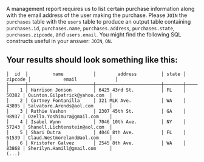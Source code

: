 A management report requires us to list certain purchase information
along with the email address of the user making the purchase. Please
`JOIN` the `purchases` table with the `users` table to produce an 
output table containing
`purchases.id`,
`purchases.name`,
`purchases.address`,
`purchases.state`,
`purchases.zipcode`, and
`users.email`.
You might find the following SQL constructs useful in your answer: `JOIN`, `ON`.

Your results should look something like this:
-
```
│  id  │         name           │        address         │ state │ zipcode │            email              │
├──────┼────────────────────────┼────────────────────────┼───────┼─────────┼───────────────────────────────┤
│    1 │ Harrison Jonson        │ 6425 43rd St.          │ FL    │   50382 │ Quinton.Gilpatrick@yahoo.com  │
│    2 │ Cortney Fontanilla     │ 321 MLK Ave.           │ WA    │   43895 │ Salvatore.Arends@aol.com      │
│    3 │ Ruthie Vashon          │ 2307 45th St.          │ GA    │   98937 │ Ozella.Yoshimura@gmail.com    │
│    4 │ Isabel Wynn            │ 7046 10th Ave.         │ NY    │   57243 │ Shanell.Lichtenstein@aol.com  │
│    5 │ Shari Dutra            │ 4046 8th Ave.          │ FL    │   61539 │ Claud.Westmoreland@aol.com    │
│    6 │ Kristofer Galvez       │ 2545 8th Ave.          │ WA    │   83868 │ Sherilyn.Hamill@gmail.com     │
(...)
```